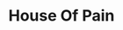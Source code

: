 ---
title: "House Of Pain"
summary: "Irish-American hip hop group from Los Angeles, California, USA. Everlast became fascinated by hip-hop while he was in high school, eventually becoming part of Ice-T's Rhyme Syndicate. His association with Ice-T led to a contract with Warner Bros., who released his debut album, Forever Everlasting, in 1990. After the record bombed, Everlast formed House of Pain with his high school friend Danny Boy and DJ Lethal in 1990."
image: "house-of-pain.jpg"
apple_music_artist_url: "https://music.apple.com/gb/artist/house-of-pain/5166342"
---